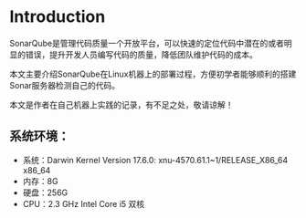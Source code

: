 # Introduction

SonarQube是管理代码质量一个开放平台，可以快速的定位代码中潜在的或者明显的错误，提升开发人员编写代码的质量，降低团队维护代码的成本。

本文主要介绍SonarQube在Linux机器上的部署过程，方便初学者能够顺利的搭建Sonar服务器检测自己的代码。

本文是作者在自己机器上实践的记录，有不足之处，敬请谅解！

## 系统环境：
- 系统：Darwin Kernel Version 17.6.0: xnu-4570.61.1~1/RELEASE_X86_64 x86_64
- 内存：8G
- 硬盘：256G
- CPU：2.3 GHz Intel Core i5 双核